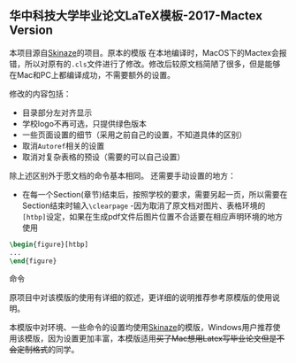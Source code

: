华中科技大学毕业论文LaTeX模板-2017-Mactex Version
---

本项目源自[Skinaze](https://github.com/skinaze/HUSTPaperTemp)的项目。原本的模版
在本地编译时，MacOS下的Mactex会报错，所以对原有的`.cls`文件进行了修改。修改后较原文档简陋了很多，但是能够在Mac和PC上都编译成功，不需要额外的设置。

修改的内容包括：

- 目录部分左对齐显示
- 学校logo不再可选，只提供绿色版本
- 一些页面设置的细节（采用之前自己的设置，不知道具体的区别）
- 取消`Autoref`相关的设置
- 取消对复杂表格的预设（需要的可以自己设置）

除上述区别外于愿文档的命令基本相同。
还需要手动设置的地方：

- 在每一个Section(章节)结束后，按照学校的要求，需要另起一页，所以需要在Section结束时输入`\clearpage`
-因为取消了原文档对图片、表格环境的`[htbp]`设定，如果在生成pdf文件后图片位置不合适要在相应声明环境的地方使用

```latex
\begin{figure}[htbp]
...
\end{figure}
```
命令

原项目中对该模版的使用有详细的叙述，更详细的说明推荐参考原模版的使用说明。

本模版中对环境、一些命令的设置均使用[Skinaze](https://github.com/skinaze/HUSTPaperTemp)的模版，Windows用户推荐使用该模版，因为设置更加丰富，本模版适用~~买了Mac想用Latex写毕业论文但是不会定制格式~~的同学。